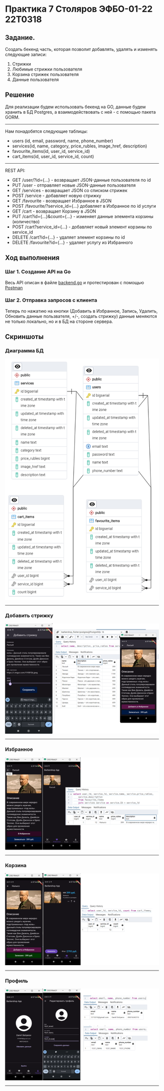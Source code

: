 # Практика 7 Столяров ЭФБО-01-22 22T0318

## Задание.
Создать бекенд часть, которая позволит добавлять, удалять и изменять следующие записи:
<ol>
    <li>Стрижки</li>
    <li>Любимые стрижки пользователя</li>
    <li>Корзина стрижек пользователя</li>
    <li>Данные пользователя</li>
</ol>

## Решение
Для реализации будем использовать бекенд на GO, данные будем хранить в БД Postgres, а взаимодействовать с ней - с помощью пакета GORM.

<hr>
Нам понадобятся следующие таблицы:

<ul>
    <li>users (id, email, password, name, phone_number)</li>
    <li>services(id, name, category, price_rubles, image_href, description)</li>
    <li>favourite_items(id, user_id, service_id)</li>
    <li>cart_items(id, user_id, service_id, count)</li>
</ul>

<hr>
REST API:
<ul>
    <li>GET /user/?id={...} - возвращает JSON-данные пользователя по id</li>
    <li>PUT /user - отправляет новые JSON-данные пользователя</li>
    <li>GET /services - возвращает JSON со списком стрижек</li>
    <li>POST /service - добавляет новую стрижку</li>
    <li>GET /favourite - возвращает Избранное в JSON</li>
    <li>POST /favourite/?service_id={...} добавляет в Избранное по id услуги</li>
    <li>GET /cart - возвращает Корзину в JSON</li>
    <li>PUT /cart?id={...}&count={...} - изменяет данные элемента корзины (количество)</li>
    <li>POST /cart?service_id={...} - добавляет новый элемент корзины по service_id</li>
    <li>DELETE /cart?id={...} - удаляет элемент корзины по id</li>
    <li>DELETE /favourite?id={...} - удаляет услугу из Избранного</li>
</ul>

## Ход выполнения
### Шаг 1. Создание API на Go
<p>Весь API описан в файле <a href="./backend/backend.go">backend.go</a> и протестирован с помощью <a href="https://elements.getpostman.com/redirect?entityId=24015280-8a099f19-cf00-4125-9654-e3b574800df0&entityType=collection">Postman</a></p>

### Шаг 2. Отправка запросов с клиента
Теперь по нажатию на кнопки (Добавить в Избранное, Запись, Удалить, Обновить данные пользвателя, +/-, создать стрижку) данные меняются не только локально, но и в БД на стороне сервера.

## Скриншоты
### Диаграмма БД
![изображение](./screenshot/ERD.png)
<hr>

### Добавить стрижку
![изображение](./screenshot/add_service.png)
<hr>

### Избранное
![изображение](./screenshot/favourite.png)
<hr>


### Корзина
![изображение](./screenshot/cart.png)
<hr>

### Профиль
![изображение](./screenshot/account.png)
<hr>
